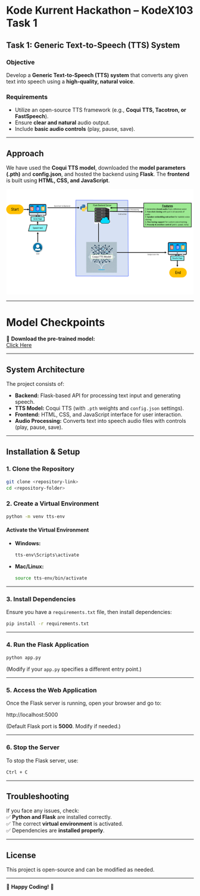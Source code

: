# **Kode Kurrent Hackathon – KodeX103 Task 1**  
## **Task 1: Generic Text-to-Speech (TTS) System**  

### **Objective**  
Develop a **Generic Text-to-Speech (TTS) system** that converts any given text into speech using a **high-quality, natural voice**.  

### **Requirements**  
- Utilize an open-source TTS framework (e.g., **Coqui TTS, Tacotron, or FastSpeech**).  
- Ensure **clear and natural** audio output.  
- Include **basic audio controls** (play, pause, save).  

---

## **Approach**  
We have used the **Coqui TTS model**, downloaded the **model parameters (.pth)** and **config.json**, and hosted the backend using **Flask**. The **frontend** is built using **HTML, CSS, and JavaScript**.  

![System Design](https://github.com/nakshjoshi/RESOxAI_Task-1/blob/main/System_Design.png)





---

# **Model Checkpoints**  
👝 **Download the pre-trained model:**  
[Click Here](https://drive.google.com/file/d/1GfbKO41Zb_6EhWpRzPRJZgVUJK8CuQsK/view?usp=sharing)  

---

## **System Architecture**  
The project consists of:  
- **Backend:** Flask-based API for processing text input and generating speech.  
- **TTS Model:** Coqui TTS (with `.pth` weights and `config.json` settings).  
- **Frontend:** HTML, CSS, and JavaScript interface for user interaction.  
- **Audio Processing:** Converts text into speech audio files with controls (play, pause, save).  

---

## **Installation & Setup**  

### **1. Clone the Repository**  
```bash  
git clone <repository-link>  
cd <repository-folder>  
```

### **2. Create a Virtual Environment**  
```bash  
python -m venv tts-env  
```

#### **Activate the Virtual Environment**  
- **Windows:**  
  ```bash  
  tts-env\Scripts\activate  
  ```
- **Mac/Linux:**  
  ```bash  
  source tts-env/bin/activate  
  ```

---

### **3. Install Dependencies**  
Ensure you have a `requirements.txt` file, then install dependencies:  
```bash  
pip install -r requirements.txt  
```

---

### **4. Run the Flask Application**  
```bash  
python app.py  
```
(Modify if your `app.py` specifies a different entry point.)  

---

### **5. Access the Web Application**  
Once the Flask server is running, open your browser and go to:  

http://localhost:5000  

(Default Flask port is **5000**. Modify if needed.)  

---



### **6. Stop the Server**  
To stop the Flask server, use:  
```bash  
Ctrl + C  
```

---

## **Troubleshooting**  
If you face any issues, check:  
✅ **Python and Flask** are installed correctly.  
✅ The correct **virtual environment** is activated.  
✅ Dependencies are **installed properly**.  

---

## **License**  
This project is open-source and can be modified as needed.  

---

🚀 **Happy Coding!** 🚀  
